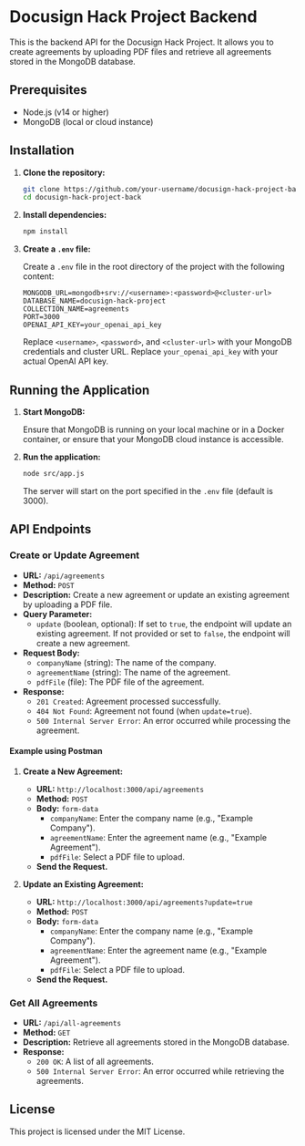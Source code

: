 # Docusign Hack Project Backend

This is the backend API for the Docusign Hack Project. It allows you to create agreements by uploading PDF files and retrieve all agreements stored in the MongoDB database.

## Prerequisites

- Node.js (v14 or higher)
- MongoDB (local or cloud instance)

## Installation

1. **Clone the repository:**

    ```sh
    git clone https://github.com/your-username/docusign-hack-project-back.git
    cd docusign-hack-project-back
    ```

2. **Install dependencies:**

    ```sh
    npm install
    ```

3. **Create a `.env` file:**

    Create a `.env` file in the root directory of the project with the following content:

    ```properties
    MONGODB_URL=mongodb+srv://<username>:<password>@<cluster-url>
    DATABASE_NAME=docusign-hack-project
    COLLECTION_NAME=agreements
    PORT=3000
    OPENAI_API_KEY=your_openai_api_key
    ```

    Replace `<username>`, `<password>`, and `<cluster-url>` with your MongoDB credentials and cluster URL. Replace `your_openai_api_key` with your actual OpenAI API key.

## Running the Application

1. **Start MongoDB:**

    Ensure that MongoDB is running on your local machine or in a Docker container, or ensure that your MongoDB cloud instance is accessible.

2. **Run the application:**

    ```sh
    node src/app.js
    ```

    The server will start on the port specified in the `.env` file (default is 3000).

## API Endpoints

### Create or Update Agreement

- **URL:** `/api/agreements`
- **Method:** `POST`
- **Description:** Create a new agreement or update an existing agreement by uploading a PDF file.
- **Query Parameter:**
  - `update` (boolean, optional): If set to `true`, the endpoint will update an existing agreement. If not provided or set to `false`, the endpoint will create a new agreement.
- **Request Body:**
  - `companyName` (string): The name of the company.
  - `agreementName` (string): The name of the agreement.
  - `pdfFile` (file): The PDF file of the agreement.
- **Response:**
  - `201 Created`: Agreement processed successfully.
  - `404 Not Found`: Agreement not found (when `update=true`).
  - `500 Internal Server Error`: An error occurred while processing the agreement.

#### Example using Postman

1. **Create a New Agreement:**
    - **URL:** `http://localhost:3000/api/agreements`
    - **Method:** `POST`
    - **Body:** `form-data`
        - `companyName`: Enter the company name (e.g., "Example Company").
        - `agreementName`: Enter the agreement name (e.g., "Example Agreement").
        - `pdfFile`: Select a PDF file to upload.
    - **Send the Request.**

2. **Update an Existing Agreement:**
    - **URL:** `http://localhost:3000/api/agreements?update=true`
    - **Method:** `POST`
    - **Body:** `form-data`
        - `companyName`: Enter the company name (e.g., "Example Company").
        - `agreementName`: Enter the agreement name (e.g., "Example Agreement").
        - `pdfFile`: Select a PDF file to upload.
    - **Send the Request.**

### Get All Agreements

- **URL:** `/api/all-agreements`
- **Method:** `GET`
- **Description:** Retrieve all agreements stored in the MongoDB database.
- **Response:**
  - `200 OK`: A list of all agreements.
  - `500 Internal Server Error`: An error occurred while retrieving the agreements.

## License

This project is licensed under the MIT License.